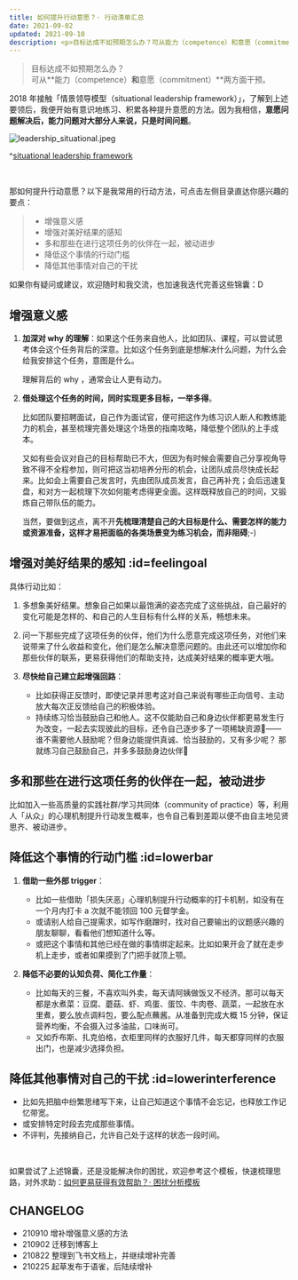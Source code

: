 ```yaml
---
title: 如何提升行动意愿？· 行动清单汇总
date: 2021-09-02
updated: 2021-09-10
description: <p>目标达成不如预期怎么办？可从能力（competence）和意愿（commitment）两方面干预。</p><p>2018 年接触「情景领导模型（situational leadership framework）」，了解到上述要领后，我便开始有意识地练习、积累各种提升意愿的方法。因为我相信，意愿问题解决后，能力问题对大部分人来说，只是时间问题。</p><p>那如何提升行动意愿？汇总了一下我常用的行动方法，供有需要的伙伴参考。</p><p>如果你有疑问或建议，欢迎随时和我交流，也加速我迭代完善这些内容🤗</p>
---
```


> 目标达成不如预期怎么办？<br> 
> 可从**能力（competence）**和**意愿（commitment）**两方面干预。

2018 年接触「情景领导模型（situational leadership framework）」，了解到上述要领后，我便开始有意识地练习、积累各种提升意愿的方法。因为我相信，**意愿问题解决后，能力问题对大部分人来说，只是时间问题**。

![leadership_situational.jpeg](http://ishanshan.zoomquiet.top/clipping/leadership_situational.jpeg  ':size=400')

^[situational leadership framework](https://www.inbody.es/2020/04/20/when-context-meets-challenge-an-approach-of-situational-leadership/)

<br> 

那如何提升行动意愿？以下是我常用的行动方法，可点击左侧目录直达你感兴趣的要点：

> * 增强意义感
> * 增强对美好结果的感知
> * 多和那些在进行这项任务的伙伴在一起，被动进步
> * 降低这个事情的行动门槛
> * 降低其他事情对自己的干扰

如果你有疑问或建议，欢迎随时和我交流，也加速我迭代完善这些锦囊：D


## 增强意义感 

1. **加深对 why 的理解**：如果这个任务来自他人，比如团队、课程，可以尝试思考体会这个任务背后的深意。比如这个任务到底是想解决什么问题，为什么会给我安排这个任务，意图是什么。

    理解背后的 why ，通常会让人更有动力。

2. **借处理这个任务的时间，同时实现更多目标，一举多得**。
    
    比如团队要招聘面试，自己作为面试官，便可把这作为练习识人断人和教练能力的机会，甚至梳理完善处理这个场景的指南攻略，降低整个团队的上手成本。
    
    又如有些会议对自己的目标帮助已不大，但因为有时候会需要自己分享视角导致不得不全程参加，则可把这当初培养分形的机会，让团队成员尽快成长起来。比如会上需要自己发言时，先由团队成员发言，自己再补充；会后迅速复盘，和对方一起梳理下次如何能考虑得更全面。这样既释放自己的时间，又锻炼自己带队伍的能力。
    
    当然，要做到这点，离不开**先梳理清楚自己的大目标是什么、需要怎样的能力或资源准备，这样才易把面临的各类场景变为练习机会，而非阻碍**;-)


    
## 增强对美好结果的感知 :id=feelingoal

具体行动比如：

1. 多想象美好结果。想象自己如果以最饱满的姿态完成了这些挑战，自己最好的变化可能是怎样的、和自己的人生目标有什么样的关系，畅想未来。

2. 问一下那些完成了这项任务的伙伴，他们为什么愿意完成这项任务，对他们来说带来了什么收益和变化，他们是怎么解决意愿问题的。由此还可以增加你和那些伙伴的联系，更易获得他们的帮助支持，达成美好结果的概率更大哦。

3. **尽快给自己建立起增强回路**：
    - 比如获得正反馈时，即使记录并思考这对自己来说有哪些正向信号、主动放大每次正反馈给自己的积极体验。
    - 持续练习恰当鼓励自己和他人。这不仅能助自己和身边伙伴都更易发生行为改变，一起去实现彼此的目标，还令自己逐步多了一项稀缺资源🙈——
        谁不需要他人鼓励呢？但身边能提供真诚、恰当鼓励的，又有多少呢？
        那就练习自己鼓励自己，并多多鼓励身边伙伴🎉

## 多和那些在进行这项任务的伙伴在一起，被动进步

比如加入一些高质量的实践社群/学习共同体（community of practice）等，利用人「从众」的心理机制提升行动发生概率，也令自己看到差距以便不由自主地见贤思齐、被动进步。

## 降低这个事情的行动门槛 :id=lowerbar

1. **借助一些外部 trigger**：

    - 比如一些借助「损失厌恶」心理机制提升行动概率的打卡机制，如没有在一个月内打卡 a 次就不能领回 100 元督学金。
    - 或请别人给自己提需求，如写作磨蹭时，找对自己要输出的议题感兴趣的朋友聊聊，看看他们想知道什么等。
    - 或把这个事情和其他已经在做的事情绑定起来。比如如果开会了就在走步机上走步，或者如果摸到了门把手就顶上颚。

2. **降低不必要的认知负荷、简化工作量**：

    - 比如每天的三餐，不喜欢叫外卖，每天请阿姨做饭又不经济。那可以每天都是水煮菜：豆腐、蘑菇、虾、鸡蛋、蛋饺、牛肉卷、蔬菜，一起放在水里煮，要么放点调料包，要么配点蘸酱。从准备到完成大概 15 分钟，保证营养均衡，不会摄入过多油盐，口味尚可。
    - 又如乔布斯、扎克伯格，衣柜里同样的衣服好几件，每天都穿同样的衣服出门，也是减少选择负担。

## 降低其他事情对自己的干扰 :id=lowerinterference

- 比如先把脑中纷繁思绪写下来，让自己知道这个事情不会忘记，也释放工作记忆带宽。
- 或安排特定时段去完成那些事情。
- 不评判，先接纳自己，允许自己处于这样的状态一段时间。

<br> 

如果尝试了上述锦囊，还是没能解决你的困扰，欢迎参考这个模板，快速梳理思路，对外求助：[如何更易获得有效帮助？· 困扰分析模板](cmty/hb_ask4help.md)


## CHANGELOG 

- 210910 增补增强意义感的方法
- 210902 迁移到博客上
- 210822 整理到飞书文档上，并继续增补完善
- 210225 起草发布于语雀，后陆续增补

